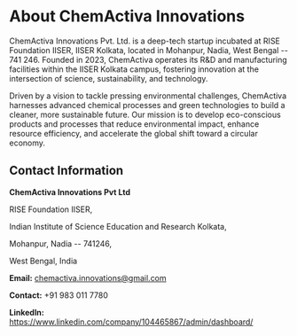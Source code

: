 # About ChemActiva Innovations

ChemActiva Innovations Pvt. Ltd. is a deep-tech startup incubated at RISE Foundation IISER, IISER Kolkata, located in Mohanpur, Nadia, West Bengal -- 741 246. Founded in 2023, ChemActiva operates its R&D and manufacturing facilities within the IISER Kolkata campus, fostering innovation at the intersection of science, sustainability, and technology.

Driven by a vision to tackle pressing environmental challenges, ChemActiva harnesses advanced chemical processes and green technologies to build a cleaner, more sustainable future. Our mission is to develop eco-conscious products and processes that reduce environmental impact, enhance resource efficiency, and accelerate the global shift toward a circular economy.

## Contact Information

**ChemActiva Innovations Pvt Ltd**

RISE Foundation IISER,

Indian Institute of Science Education and Research Kolkata,

Mohanpur, Nadia -- 741246,

West Bengal, India

**Email:** chemactiva.innovations@gmail.com

**Contact:** +91 983 011 7780

**LinkedIn:** https://www.linkedin.com/company/104465867/admin/dashboard/